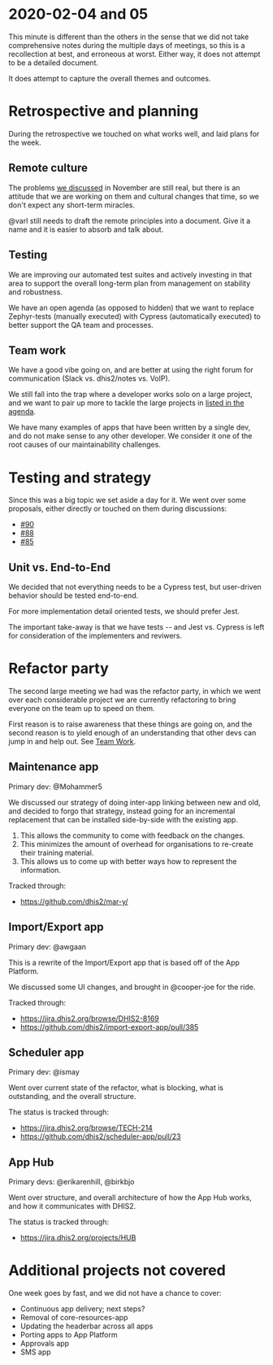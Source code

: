 # 2020-02-04 and 05

This minute is different than the others in the sense that we did not
take comprehensive notes during the multiple days of meetings, so this is a
recollection at best, and erroneous at worst. Either way, it does not
attempt to be a detailed document.

It does attempt to capture the overall themes and outcomes.

# Retrospective and planning

During the retrospective we touched on what works well, and laid plans
for the week.

## Remote culture

The problems [we
discussed](https://github.com/dhis2/notes/blob/master/decisions/2019/11/11-tapps-meeting-remote-errors-etc.md#remote-culture)
in November are still real, but there is an attitude that we are working
on them and cultural changes that time, so we don't expect any
short-term miracles.

@varl still needs to draft the remote principles into a document. Give
it a name and it is easier to absorb and talk about.

## Testing

We are improving our automated test suites and actively investing in
that area to support the overall long-term plan from management on
stability and robustness.

We have an open agenda (as opposed to hidden) that we want to replace
Zephyr-tests (manually executed) with Cypress (automatically executed)
to better support the QA team and processes.

## Team work

We have a good vibe going on, and are better at using the right forum
for communication (Slack vs. dhis2/notes vs. VoIP).

We still fall into the trap where a developer works solo on a large
project, and we want to pair up more to tackle the large projects in
[listed in the agenda](https://github.com/dhis2/notes/issues/89).

We have many examples of apps that have been written by a single dev,
and do not make sense to any other developer. We consider it one of the
root causes of our maintainability challenges.

# Testing and strategy

Since this was a big topic we set aside a day for it. We went over some
proposals, either directly or touched on them during discussions:

- [#90](https://github.com/dhis2/notes/issues/90)
- [#88](https://github.com/dhis2/notes/issues/88)
- [#85](https://github.com/dhis2/notes/issues/85)

## Unit vs. End-to-End

We decided that not everything needs to be a Cypress test, but
user-driven behavior should be tested end-to-end.

For more implementation detail oriented tests, we should prefer Jest.

The important take-away is that we have tests -- and Jest vs. Cypress
is left for consideration of the implementers and reviwers.

# Refactor party

The second large meeting we had was the refactor party, in which we went
over each considerable project we are currently refactoring to bring
everyone on the team up to speed on them.

First reason is to raise awareness that these things are going on, and
the second reason is to yield enough of an understanding that other devs
can jump in and help out. See [Team Work](#team-work).

## Maintenance app

Primary dev: @Mohammer5

We discussed our strategy of doing inter-app linking between new and
old, and decided to forgo that strategy, instead going for an
incremental replacement that can be installed side-by-side with the
existing app.

1. This allows the community to come with feedback on the changes.
2. This minimizes the amount of overhead for organisations to re-create
   their training material.
3. This allows us to come up with better ways how to represent the
   information.

Tracked through:

- https://github.com/dhis2/mar-y/

## Import/Export app

Primary dev: @awgaan

This is a rewrite of the Import/Export app that is based off of the App
Platform.

We discussed some UI changes, and brought in @cooper-joe for the ride.

Tracked through:

- https://jira.dhis2.org/browse/DHIS2-8169
- https://github.com/dhis2/import-export-app/pull/385

## Scheduler app

Primary dev: @ismay

Went over current state of the refactor, what is blocking, what is
outstanding, and the overall structure.

The status is tracked through:

- https://jira.dhis2.org/browse/TECH-214
- https://github.com/dhis2/scheduler-app/pull/23

## App Hub

Primary devs: @erikarenhill, @birkbjo

Went over structure, and overall architecture of how the App Hub works,
and how it communicates with DHIS2.

The status is tracked through:

- https://jira.dhis2.org/projects/HUB

# Additional projects not covered

One week goes by fast, and we did not have a chance to cover:

- Continuous app delivery; next steps?
- Removal of core-resources-app
- Updating the headerbar across all apps
- Porting apps to App Platform
- Approvals app
- SMS app
